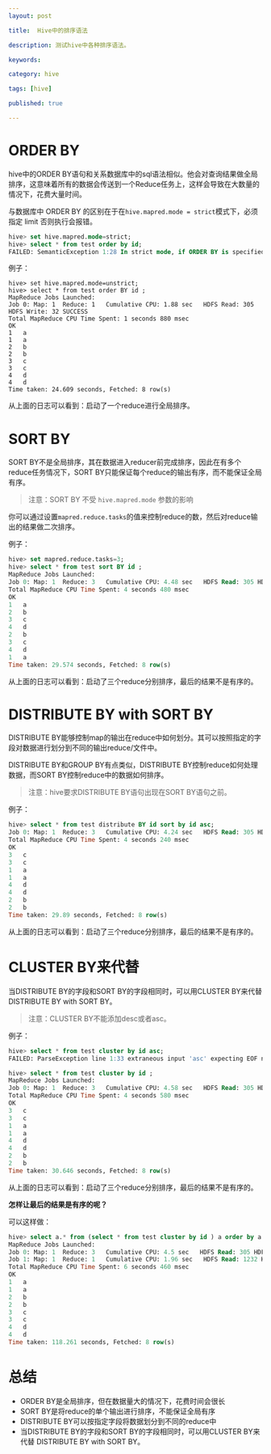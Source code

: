 ```yaml
---
layout: post

title:  Hive中的排序语法

description: 测试hive中各种排序语法。

keywords:  

category: hive

tags: [hive]

published: true

---
```


# ORDER BY 

hive中的ORDER BY语句和关系数据库中的sql语法相似。他会对查询结果做全局排序，这意味着所有的数据会传送到一个Reduce任务上，这样会导致在大数量的情况下，花费大量时间。

与数据库中 ORDER BY 的区别在于在`hive.mapred.mode = strict`模式下，必须指定 limit 否则执行会报错。

```sql
hive> set hive.mapred.mode=strict;
hive> select * from test order by id;
FAILED: SemanticException 1:28 In strict mode, if ORDER BY is specified, LIMIT must also be specified. Error encountered near token 'id'
```

例子：

```
hive> set hive.mapred.mode=unstrict;
hive> select * from test order BY id ;
MapReduce Jobs Launched: 
Job 0: Map: 1  Reduce: 1   Cumulative CPU: 1.88 sec   HDFS Read: 305 HDFS Write: 32 SUCCESS
Total MapReduce CPU Time Spent: 1 seconds 880 msec
OK
1	a
1	a
2	b
2	b
3	c
3	c
4	d
4	d
Time taken: 24.609 seconds, Fetched: 8 row(s)
```

从上面的日志可以看到：启动了一个reduce进行全局排序。

# SORT BY

SORT BY不是全局排序，其在数据进入reducer前完成排序，因此在有多个reduce任务情况下，SORT BY只能保证每个reduce的输出有序，而不能保证全局有序。

> 注意：SORT BY 不受 `hive.mapred.mode` 参数的影响

你可以通过设置`mapred.reduce.tasks`的值来控制reduce的数，然后对reduce输出的结果做二次排序。

例子：

```sql
hive> set mapred.reduce.tasks=3;
hive> select * from test sort BY id ; 
MapReduce Jobs Launched: 
Job 0: Map: 1  Reduce: 3   Cumulative CPU: 4.48 sec   HDFS Read: 305 HDFS Write: 32 SUCCESS
Total MapReduce CPU Time Spent: 4 seconds 480 msec
OK
1	a
2	b
3	c
4	d
2	b
3	c
4	d
1	a
Time taken: 29.574 seconds, Fetched: 8 row(s)
```

从上面的日志可以看到：启动了三个reduce分别排序，最后的结果不是有序的。


# DISTRIBUTE BY with SORT BY

DISTRIBUTE BY能够控制map的输出在reduce中如何划分。其可以按照指定的字段对数据进行划分到不同的输出reduce/文件中。

DISTRIBUTE BY和GROUP BY有点类似，DISTRIBUTE BY控制reduce如何处理数据，而SORT BY控制reduce中的数据如何排序。

> 注意：hive要求DISTRIBUTE BY语句出现在SORT BY语句之前。

例子：

```sql
hive> select * from test distribute BY id sort by id asc;  
Job 0: Map: 1  Reduce: 3   Cumulative CPU: 4.24 sec   HDFS Read: 305 HDFS Write: 32 SUCCESS
Total MapReduce CPU Time Spent: 4 seconds 240 msec
OK
3	c
3	c
1	a
1	a
4	d
4	d
2	b
2	b
Time taken: 29.89 seconds, Fetched: 8 row(s)
```

从上面的日志可以看到：启动了三个reduce分别排序，最后的结果不是有序的。

# CLUSTER BY来代替

当DISTRIBUTE BY的字段和SORT BY的字段相同时，可以用CLUSTER BY来代替 DISTRIBUTE BY with SORT BY。

> 注意：CLUSTER BY不能添加desc或者asc。

例子：

```sql 
hive> select * from test cluster by id asc;              
FAILED: ParseException line 1:33 extraneous input 'asc' expecting EOF near '<EOF>'
```

```sql
hive> select * from test cluster by id ;
MapReduce Jobs Launched: 
Job 0: Map: 1  Reduce: 3   Cumulative CPU: 4.58 sec   HDFS Read: 305 HDFS Write: 32 SUCCESS
Total MapReduce CPU Time Spent: 4 seconds 580 msec
OK
3	c
3	c
1	a
1	a
4	d
4	d
2	b
2	b
Time taken: 30.646 seconds, Fetched: 8 row(s)
``` 

从上面的日志可以看到：启动了三个reduce分别排序，最后的结果不是有序的。

**怎样让最后的结果是有序的呢？**

可以这样做：

```sql
hive> select a.* from (select * from test cluster by id ) a order by a.id ;
MapReduce Jobs Launched: 
Job 0: Map: 1  Reduce: 3   Cumulative CPU: 4.5 sec   HDFS Read: 305 HDFS Write: 448 SUCCESS
Job 1: Map: 1  Reduce: 1   Cumulative CPU: 1.96 sec   HDFS Read: 1232 HDFS Write: 32 SUCCESS
Total MapReduce CPU Time Spent: 6 seconds 460 msec
OK
1	a
1	a
2	b
2	b
3	c
3	c
4	d
4	d
Time taken: 118.261 seconds, Fetched: 8 row(s)
``` 

# 总结

- ORDER BY是全局排序，但在数据量大的情况下，花费时间会很长
- SORT BY是将reduce的单个输出进行排序，不能保证全局有序
- DISTRIBUTE BY可以按指定字段将数据划分到不同的reduce中
- 当DISTRIBUTE BY的字段和SORT BY的字段相同时，可以用CLUSTER BY来代替 DISTRIBUTE BY with SORT BY。

